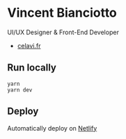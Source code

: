 # Vincent Bianciotto
UI/UX Designer & Front-End Developer

* [celavi.fr](https://celavi.fr)

## Run locally

```
yarn
yarn dev
```

## Deploy

Automatically deploy on [Netlify](https://app.netlify.com/sites/celavi/deploys)
